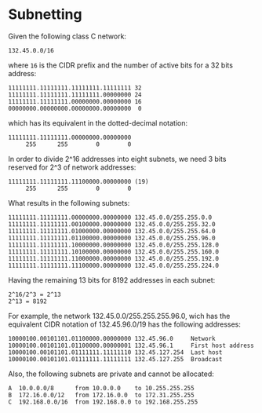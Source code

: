 Subnetting
==========

Given the following class C network:

```
132.45.0.0/16
```

where ```16``` is the CIDR prefix and the number of active bits for a 32 bits address:

```
11111111.11111111.11111111.11111111 32
11111111.11111111.11111111.00000000 24
11111111.11111111.00000000.00000000 16
00000000.00000000.00000000.00000000  0
```

which has its equivalent in the dotted-decimal notation:

```
11111111.11111111.00000000.00000000
     255      255        0        0
```

In order to divide 2^16 addresses into eight subnets, we need 3 bits reserved
for 2^3 of network addresses:

```
11111111.11111111.11100000.00000000 (19)
     255      255        0        0
```

What results in the following subnets:

```
11111111.11111111.00000000.00000000 132.45.0.0/255.255.0.0
11111111.11111111.00100000.00000000 132.45.0.0/255.255.32.0
11111111.11111111.01000000.00000000 132.45.0.0/255.255.64.0
11111111.11111111.01100000.00000000 132.45.0.0/255.255.96.0
11111111.11111111.10000000.00000000 132.45.0.0/255.255.128.0
11111111.11111111.10100000.00000000 132.45.0.0/255.255.160.0
11111111.11111111.11000000.00000000 132.45.0.0/255.255.192.0
11111111.11111111.11100000.00000000 132.45.0.0/255.255.224.0
```

Having the remaining 13 bits for 8192 addresses in each subnet:

```
2^16/2^3 = 2^13
2^13 = 8192
```

For example, the network 132.45.0.0/255.255.255.96.0, wich has the equivalent CIDR notation of 132.45.96.0/19 has the following addresses:

```
10000100.00101101.01100000.00000000 132.45.96.0     Network
10000100.00101101.01100000.00000001 132.45.96.1     First host address
10000100.00101101.01111111.11111110 132.45.127.254  Last host
10000100.00101101.01111111.11111111 132.45.127.255  Broadcast
```

Also, the following subnets are private and cannot be allocated:

```
A  10.0.0.0/8      from 10.0.0.0    to 10.255.255.255
B  172.16.0.0/12   from 172.16.0.0  to 172.31.255.255
C  192.168.0.0/16  from 192.168.0.0 to 192.168.255.255
```

